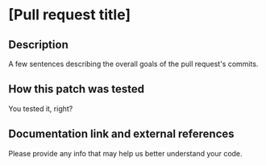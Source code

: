 # [Pull request title]

## Description

A few sentences describing the overall goals of the pull request's commits.

## How this patch was tested

You tested it, right?

## Documentation link and external references

Please provide any info that may help us better understand your code.

